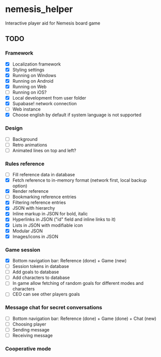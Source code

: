 # nemesis_helper

Interactive player aid for Nemesis board game

## TODO

### Framework

- [x] Localization framework
- [x] Styling settings
- [x] Running on Windows
- [x] Running on Android
- [x] Running on Web
- [ ] Running on iOS?
- [x] Local development from user folder
- [x] Supabase! network connection
- [ ] Web instance
- [x] Choose english by default if system language is not supported

### Design

- [ ] Background
- [ ] Retro animations
- [ ] Animated lines on top and left?

### Rules reference

- [ ] Fill reference data in database
- [x] Fetch reference to in-memory format (network first, local backup option)
- [x] Render reference
- [ ] Bookmarking reference entries
- [x] Filtering reference entries
- [x] JSON with hierarchy
- [x] Inline markup in JSON for bold, italic
- [x] Hyperlinks in JSON ("id" field and inline links to it)
- [x] Lists in JSON with modifiable icon
- [x] Modular JSON
- [x] Images/icons in JSON

### Game session

- [x] Bottom navigation bar: Reference (done) + Game (new)
- [ ] Session tokens in database
- [ ] Add goals to database
- [ ] Add characters to database
- [ ] In game allow fetching of random goals for different modes and characters
- [ ] CEO can see other players goals

### Message chat for secret conversations

- [ ] Bottom navigation bar: Reference (done) + Game (done) + Chat (new)
- [ ] Choosing player
- [ ] Sending message
- [ ] Receiving message

### Cooperative mode